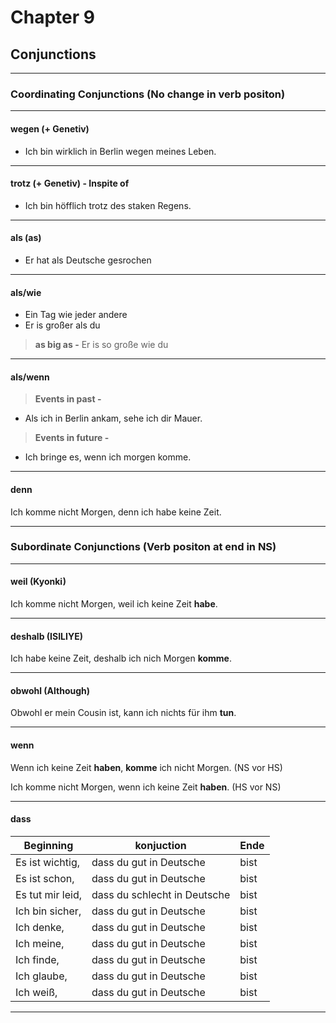 # Chapter 9

## Conjunctions

---

### Coordinating Conjunctions (No change in verb positon)

---

#### wegen (+ Genetiv)

* Ich bin wirklich in Berlin wegen meines Leben.

---

#### trotz (+ Genetiv) - Inspite of

* Ich bin höfflich trotz des staken Regens.

---

#### als (as)

* Er hat als Deutsche gesrochen

---

#### als/wie

* Ein Tag wie jeder andere
* Er is großer als du

> **as big as -** Er is so große wie du

---

#### als/wenn

> **Events in past -**

* Als ich in Berlin ankam, sehe ich dir Mauer.

> **Events in future -**  

* Ich bringe es, wenn ich morgen komme.

---

#### denn

Ich komme nicht Morgen, denn ich habe keine Zeit.

---

### Subordinate Conjunctions (Verb positon at end in NS)

---

#### weil (Kyonki)

Ich komme nicht Morgen, weil ich keine Zeit **habe**.

---

#### deshalb (ISILIYE)

Ich habe keine Zeit, deshalb ich nich Morgen **komme**.

---

#### obwohl (Although)

Obwohl er mein Cousin ist, kann ich nichts für ihm **tun**.

---

#### wenn

Wenn ich keine Zeit **haben**, **komme** ich  nicht Morgen. (NS vor HS)

Ich komme nicht Morgen, wenn ich keine Zeit **haben**. (HS vor NS)

---

#### dass

Beginning        | konjuction                   | Ende
-----------------|------------------------------|---------
 Es ist wichtig, | dass du gut in Deutsche      | bist
 Es ist schon,   | dass du gut in Deutsche      | bist
 Es tut mir leid,| dass du schlecht in Deutsche | bist
 Ich bin sicher, | dass du gut in Deutsche      | bist
 Ich denke,      | dass du gut in Deutsche      | bist
 Ich meine,      | dass du gut in Deutsche      | bist
 Ich finde,      | dass du gut in Deutsche      | bist
 Ich glaube,     | dass du gut in Deutsche      | bist
 Ich weiß,       | dass du gut in Deutsche      | bist

---
